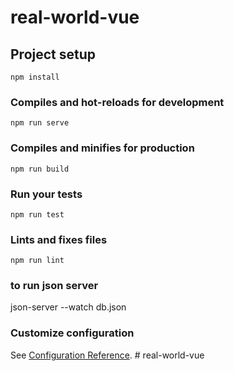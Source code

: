# real-world-vue

## Project setup

```
npm install
```

### Compiles and hot-reloads for development

```
npm run serve
```

### Compiles and minifies for production

```
npm run build
```

### Run your tests

```
npm run test
```

### Lints and fixes files

```
npm run lint
```

### to run json server

json-server --watch db.json

### Customize configuration

See [Configuration Reference](https://cli.vuejs.org/config/).
#   r e a l - w o r l d - v u e 
 
 
